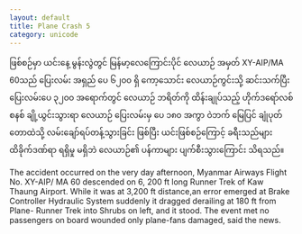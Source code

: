 ```yaml
---
layout: default
title: Plane Crash 5
category: unicode
---
```


<p class="my"><span class="mm3">ဖြစ်စဉ်မှာ ယင်းနေ့ မွန်းလွဲတွင် မြန်မာ့လေကြောင်းပိုင် လေယာဉ် အမှတ် XY-AIP/MA 60သည် ပြေးလမ်း အရှည် ပေ ၆၂၀၀ ရှိ ကော့သောင်း လေယာဉ်ကွင်းသို့ ဆင်းသက်ပြီး ပြေးလမ်းပေ ၃၂၀၀ အရောက်တွင် လေယာဉ် ဘရိတ်ကို ထိန်းချုပ်သည့် ဟိုက်ဒရော်လစ် စနစ် ချို့ယွင်းသွားရာ လေယာဉ် ပြေးလမ်းမှ ပေ ၁၈၀ အကွာ ဝဲဘက် မြေပြင် ချုံပုတ်တောထဲသို့ လမ်းချော်ရပ်တန့်သွားခြင်း ဖြစ်ပြီး ယင်းဖြစ်စဉ်ကြောင့် ခရီးသည်များ ထိခိုက်ဒဏ်ရာ ရရှိမှု မရှိဘဲ လေယာဉ်၏ ပန်ကာများ ပျက်စီးသွားကြောင်း သိရသည်။ </span></p>

<p class="hide-this">The accident occurred on the very day afternoon, Myanmar Airways Flight No. XY-AIP/ MA 60 descended on 6, 200 ft long Runner Trek of Kaw Thaung Airport. While it was at 3,200 ft distance,an error emerged at Brake Controller Hydraulic System suddenly it dragged derailing at 180 ft from Plane- Runner Trek into Shrubs on left, and it stood. The event met no passengers on board wounded only plane-fans damaged, said the news.</p>
